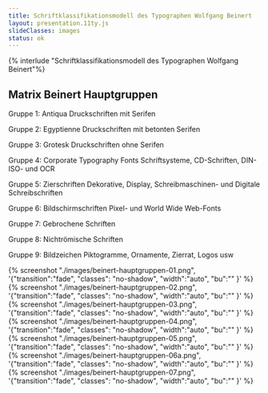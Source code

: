 ```yaml
---
title: Schriftklassifikationsmodell des Typographen Wolfgang Beinert 
layout: presentation.11ty.js
slideClasses: images
status: ok
---
```



{% interlude "Schriftklassifikationsmodell des Typographen Wolfgang Beinert"%}

<section class="simple">
  <div>
    <h1>Matrix Beinert Hauptgruppen</h1>
    <div>
      <p class="list">Gruppe 1: Antiqua Druckschriften mit Serifen</p>
      <p class="list">Gruppe 2: Egyptienne Druckschriften mit betonten Serifen</p>
      <p class="list">Gruppe 3: Grotesk Druckschriften ohne Serifen</p>
      <p class="list">Gruppe 4: Corporate Typography Fonts Schriftsysteme, CD-Schriften, DIN- ISO- und OCR</p>
      <p class="list">Gruppe 5: Zierschriften Dekorative, Display, Schreibmaschinen- und Digitale Schreibschriften</p>
      <p class="list">Gruppe 6: Bildschirmschriften Pixel- und World Wide Web-Fonts</p>
      <p class="list">Gruppe 7: Gebrochene Schriften</p>
      <p class="list">Gruppe 8: Nichtrömische Schriften</p>
      <p class="list">Gruppe 9: Bildzeichen Piktogramme, Ornamente, Zierrat, Logos usw</p>
    </div>
    </div>
</section>

{% screenshot "./images/beinert-hauptgruppen-01.png", '{"transition":"fade", "classes": "no-shadow", "width":"auto", "bu":"" }' %}
{% screenshot "./images/beinert-hauptgruppen-02.png", '{"transition":"fade", "classes": "no-shadow", "width":"auto", "bu":"" }' %}
{% screenshot "./images/beinert-hauptgruppen-03.png", '{"transition":"fade", "classes": "no-shadow", "width":"auto", "bu":"" }' %}
{% screenshot "./images/beinert-hauptgruppen-04.png", '{"transition":"fade", "classes": "no-shadow", "width":"auto", "bu":"" }' %}
{% screenshot "./images/beinert-hauptgruppen-05.png", '{"transition":"fade", "classes": "no-shadow", "width":"auto", "bu":"" }' %}
{% screenshot "./images/beinert-hauptgruppen-06a.png", '{"transition":"fade", "classes": "no-shadow", "width":"auto", "bu":"" }' %}
{% screenshot "./images/beinert-hauptgruppen-07.png", '{"transition":"fade", "classes": "no-shadow", "width":"auto", "bu":"" }' %}
